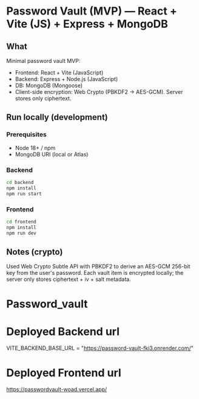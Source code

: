 # Password Vault (MVP) — React + Vite (JS) + Express + MongoDB

## What
Minimal password vault MVP:
- Frontend: React + Vite (JavaScript)
- Backend: Express + Node.js (JavaScript)
- DB: MongoDB (Mongoose)
- Client-side encryption: Web Crypto (PBKDF2 -> AES-GCM). Server stores only ciphertext.

## Run locally (development)

### Prerequisites
- Node 18+ / npm
- MongoDB URI (local or Atlas)

### Backend
```bash
cd backend
npm install
npm run start
```

### Frontend
```bash
cd frontend
npm install
npm run dev
```


## Notes (crypto)
Used Web Crypto Subtle API with PBKDF2  to derive an AES-GCM 256-bit key from the user's password. Each vault item is encrypted locally; the server only stores ciphertext + iv + salt metadata.
# Password_vault

# Deployed Backend url
VITE_BACKEND_BASE_URL = "https://password-vault-fki3.onrender.com/"


# Deployed Frontend url
https://passwordvault-woad.vercel.app/
